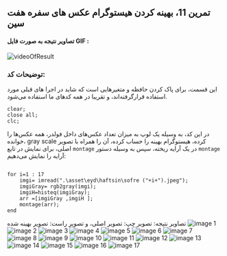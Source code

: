## تمرین 11، بهینه کردن هیستوگرام عکس های سفره هفت سین

#### تصاویر نتیجه به صورت فایل GIF :

![videoOfResult](https://github.com/semnan-university-ai/image-processing-class-002/blob/main/exercises/msg67/Haftsin/2022-04-28-16-40-34.gif?raw=true)

### توضیحات کد:
این قسمت، برای پاک کردن حافظه و متغیرهایی است که شاید در اجرا های قبلی مورد استفاده قرارگرفته‌اند، و تقریبا در همه کدهای ما استفاده می‌شود.

```
clear;
close all;
clc;
```
در این کد، به وسیله یک لوپ به میزان تعداد عکس‌های داخل فولدر، همه عکس‌ها را خوانده، gray scale کرده، هیستوگرام بهینه را حساب کرده، آن را همراه با تصویر اصلی، برای نمایش در تابع ``` montage ``` در یک آرایه ریخته، سپس به وسیله دستور ``` montage ``` آرایه را نمایش می‌دهیم: 
```

for i=1 : 17
    imgi= imread(".\asset\eyd\haftsin\sofre ("+i+").jpeg");
    imgiGray= rgb2gray(imgi);
    imgiH=histeq(imgiGray);
    arr =[imgiGray ,imgiH ];
    montage(arr);
end
```
تصاویر نتیجه:
تصویر چپ: تصویر اصلی، و تصویر راست: تصویر بهینه شده
![image 1](https://github.com/semnan-university-ai/image-processing-class-002/blob/main/exercises/msg67/Haftsin/sofre%20(1).jpg?raw=true)
![image 2](https://github.com/semnan-university-ai/image-processing-class-002/blob/main/exercises/msg67/Haftsin/sofre%20(2).jpg?raw=true)
![image 3](https://github.com/semnan-university-ai/image-processing-class-002/blob/main/exercises/msg67/Haftsin/sofre%20(3).jpg?raw=true)
![image 4](https://github.com/semnan-university-ai/image-processing-class-002/blob/main/exercises/msg67/Haftsin/sofre%20(4).jpg?raw=true)
![image 5](https://github.com/semnan-university-ai/image-processing-class-002/blob/main/exercises/msg67/Haftsin/sofre%20(5).jpg?raw=true)
![image 6](https://github.com/semnan-university-ai/image-processing-class-002/blob/main/exercises/msg67/Haftsin/sofre%20(6).jpg?raw=true)
![image 7](https://github.com/semnan-university-ai/image-processing-class-002/blob/main/exercises/msg67/Haftsin/sofre%20(7).jpg?raw=true)
![image 8](https://github.com/semnan-university-ai/image-processing-class-002/blob/main/exercises/msg67/Haftsin/sofre%20(8).jpg?raw=true)
![image 9](https://github.com/semnan-university-ai/image-processing-class-002/blob/main/exercises/msg67/Haftsin/sofre%20(9).jpg?raw=true)
![image 10](https://github.com/semnan-university-ai/image-processing-class-002/blob/main/exercises/msg67/Haftsin/sofre%20(10).jpg?raw=true)
![image 11](https://github.com/semnan-university-ai/image-processing-class-002/blob/main/exercises/msg67/Haftsin/sofre%20(11).jpg?raw=true)
![image 12](https://github.com/semnan-university-ai/image-processing-class-002/blob/main/exercises/msg67/Haftsin/sofre%20(12).jpg?raw=true)
![image 13](https://github.com/semnan-university-ai/image-processing-class-002/blob/main/exercises/msg67/Haftsin/sofre%20(13).jpg?raw=true)
![image 14](https://github.com/semnan-university-ai/image-processing-class-002/blob/main/exercises/msg67/Haftsin/sofre%20(14).jpg?raw=true)
![image 15](https://github.com/semnan-university-ai/image-processing-class-002/blob/main/exercises/msg67/Haftsin/sofre%20(15).jpg?raw=true)
![image 16](https://github.com/semnan-university-ai/image-processing-class-002/blob/main/exercises/msg67/Haftsin/sofre%20(16).jpg?raw=true)
![image 17](https://github.com/semnan-university-ai/image-processing-class-002/blob/main/exercises/msg67/Haftsin/sofre%20(17).jpg?raw=true)

